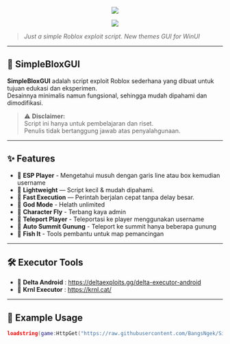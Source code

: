 <p align="center">

<img src="https://readme-typing-svg.herokuapp.com?color=%2336BCF7&center=true&vCenter=true&lines=⚡️SimpleBloxGUI-V3" />

</p>
<p align="center"><img src="https://i.ibb.co.com/BVfk1BFq/IMG-1019.jpg"></p> 

> *Just a simple Roblox exploit script.*
> *New themes GUI for WinUI*

---

## 📜 SimpleBloxGUI
**SimpleBloxGUI** adalah script exploit Roblox sederhana yang dibuat untuk tujuan edukasi dan eksperimen.  
Desainnya minimalis namun fungsional, sehingga mudah dipahami dan dimodifikasi.

> ⚠ **Disclaimer:**  
> Script ini hanya untuk pembelajaran dan riset.  
> Penulis tidak bertanggung jawab atas penyalahgunaan.

---

## ✨ Features
- 📌 **ESP Player** - Mengetahui musuh dengan garis line atau box kemudian username
- 📌 **Lightweight** — Script kecil & mudah dipahami.
- 📌 **Fast Execution** — Perintah berjalan cepat tanpa delay besar.
- 📌 **God Mode** - Helath unlimited
- 📌 **Character Fly** - Terbang kaya admin
- 📌 **Teleport Player** - Teleportasi ke player menggunakan username
- 📌 **Auto Summit Gunung** - Teleport ke summit hanya beberapa gunung
- 📌 **Fish It** - Tools pembantu untuk map pemancingan


---
## 🛠️ Executor Tools
- 💎 **Delta Android** : https://deltaexploits.gg/delta-executor-android
- 💎 **Krnl Executor** : https://krnl.cat/

---

## 📜 Example Usage
```lua
loadstring(game:HttpGet("https://raw.githubusercontent.com/BangsNgek/SimpleBloxGUI-V3/refs/heads/main/bangsngek.lua"))()
